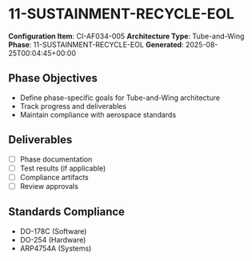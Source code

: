 # 11-SUSTAINMENT-RECYCLE-EOL

**Configuration Item**: CI-AF034-005
**Architecture Type**: Tube-and-Wing
**Phase**: 11-SUSTAINMENT-RECYCLE-EOL
**Generated**: 2025-08-25T00:04:45+00:00

## Phase Objectives
- Define phase-specific goals for Tube-and-Wing architecture
- Track progress and deliverables
- Maintain compliance with aerospace standards

## Deliverables
- [ ] Phase documentation
- [ ] Test results (if applicable)
- [ ] Compliance artifacts
- [ ] Review approvals

## Standards Compliance
- DO-178C (Software)
- DO-254 (Hardware)
- ARP4754A (Systems)
